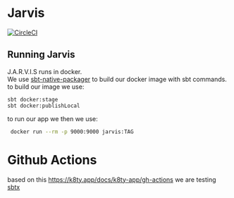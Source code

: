 # Jarvis
[![CircleCI](https://circleci.com/gh/8bitreid/jarvis.svg?style=svg&circle-token=4c3891041f80f4b3284b5c43c7e0f058700822d4)](https://circleci.com/gh/8bitreid/jarvis) 
## Running Jarvis
J.A.R.V.I.S runs in docker.  
We use [sbt-native-packager](https://sbt-native-packager.readthedocs.io/en/stable/) to build our docker image with sbt commands.
to build our image we use:  
```sbtshell
sbt docker:stage
sbt docker:publishLocal
```
to run our app we then we use: 
```bash
 docker run --rm -p 9000:9000 jarvis:TAG
``` 

# Github Actions
based on this https://k8ty.app/docs/k8ty-app/gh-actions we are testing [sbtx](https://github.com/dwijnand/sbt-extras)
